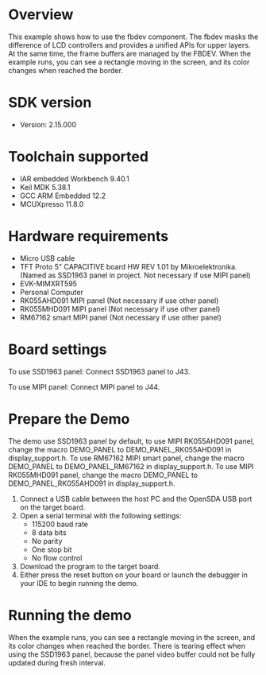 Overview
========
This example shows how to use the fbdev component. The fbdev masks
the difference of LCD controllers and provides a unified APIs for upper
layers. At the same time, the frame buffers are managed by the FBDEV.
When the example runs, you can see a rectangle moving in the screen, and
its color changes when reached the border.

SDK version
===========
- Version: 2.15.000

Toolchain supported
===================
- IAR embedded Workbench  9.40.1
- Keil MDK  5.38.1
- GCC ARM Embedded  12.2
- MCUXpresso  11.8.0

Hardware requirements
=====================
- Micro USB cable
- TFT Proto 5" CAPACITIVE board HW REV 1.01 by Mikroelektronika. (Named as SSD1963 panel in project. Not necessary if use MIPI panel)
- EVK-MIMXRT595
- Personal Computer
- RK055AHD091 MIPI panel (Not necessary if use other panel)
- RK055MHD091 MIPI panel (Not necessary if use other panel)
- RM67162 smart MIPI panel (Not necessary if use other panel)

Board settings
==============
To use SSD1963 panel:
Connect SSD1963 panel to J43.

To use MIPI panel:
Connect MIPI panel to J44.

Prepare the Demo
================
The demo use SSD1963 panel by default, to use MIPI RK055AHD091 panel, change the macro
DEMO_PANEL to DEMO_PANEL_RK055AHD091 in display_support.h. To use RM67162 MIPI
smart panel, change the macro DEMO_PANEL to DEMO_PANEL_RM67162 in display_support.h.
To use MIPI RK055MHD091 panel, change the macro DEMO_PANEL to DEMO_PANEL_RK055AHD091
in display_support.h.

1.  Connect a USB cable between the host PC and the OpenSDA USB port on the target board.
2.  Open a serial terminal with the following settings:
    - 115200 baud rate
    - 8 data bits
    - No parity
    - One stop bit
    - No flow control
3.  Download the program to the target board.
4.  Either press the reset button on your board or launch the debugger in your IDE to begin running the demo.

Running the demo
================
When the example runs, you can see a rectangle moving in the screen, and
its color changes when reached the border.
There is tearing effect when using the SSD1963 panel, because the panel video buffer
could not be fully updated during fresh interval.
